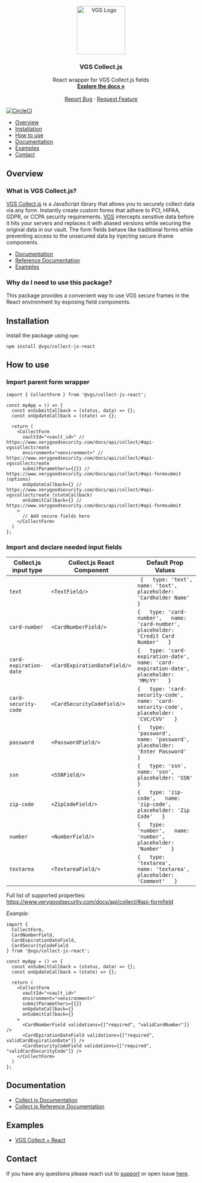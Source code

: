 <p align="center">
  <a href="https://www.verygoodsecurity.com/" rel="nofollow">
    <img src="https://avatars0.githubusercontent.com/u/17788525" width="128" alt="VGS Logo">
  </a>
  <h3 align="center">VGS Collect.js</h3>

  <p align="center">
    React wrapper for VGS Collect.js fields
    <br />
    <a href="https://www.verygoodsecurity.com/docs/vgs-collect/js/overview"><strong>Explore the docs »</strong></a>
    <br />
    <br />
    <a href="https://github.com/verygoodsecurity/collect-js-react/issues">Report Bug</a>
    ·
    <a href="https://github.com/verygoodsecurity/collect-js-react/issues">Request Feature</a>
  </p>
</p>

[![CircleCI](https://circleci.com/gh/verygoodsecurity/collect-js-react.svg?style=svg)](https://circleci.com/gh/circleci/circleci-docs)

* [Overview](#overview)
* [Installation](#installation)
* [How to use](#how-to-use)
* [Documentation](#documentation)
* [Examples](#examples)
* [Contact](#contact)

## Overview

### What is VGS Collect.js?

[VGS Collect.js](https://www.verygoodsecurity.com/docs/vgs-collect/js/overview) is a JavaScript library that allows you to securely collect data via any form. Instantly create custom forms that adhere to PCI, HIPAA, GDPR, or CCPA security requirements. [VGS](https://www.verygoodsecurity.com/) intercepts sensitive data before it hits your servers and replaces it with aliased versions while securing the original data in our vault. The form fields behave like traditional forms while preventing access to the unsecured data by injecting secure iframe components.

- [Documentation](https://www.verygoodsecurity.com/docs/vgs-collect/js/overview)
- [Reference Documentation](https://www.verygoodsecurity.com/docs/api/collect/)
- [Examples](https://verygoodsecurity.github.io/vgs-collect-examples)

### Why do I need to use this package?

This package provides a convenient way to use VGS secure frames in the React environment by exposing field components.

## Installation

Install the package using `npm`:

```
npm install @vgs/collect-js-react
```

## How to use

### Import parent form wrapper

```
import { CollectForm } from '@vgs/collect-js-react';

const myApp = () => {
  const onSubmitCallback = (status, data) => {};
  const onUpdateCallback = (state) => {};

  return (
    <CollectForm 
      vaultId="<vault_id>" // https://www.verygoodsecurity.com/docs/api/collect/#api-vgscollectcreate
      environment="<environment>" // https://www.verygoodsecurity.com/docs/api/collect/#api-vgscollectcreate
      submitParamethers={{}} // https://www.verygoodsecurity.com/docs/api/collect/#api-formsubmit (options)
      onUpdateCallback={} // https://www.verygoodsecurity.com/docs/api/collect/#api-vgscollectcreate (stateCallback)
      onSubmitCallback={} // https://www.verygoodsecurity.com/docs/api/collect/#api-formsubmit
    >
      // Add secure fields here
    </CollectForm>
  )
};
```

### Import and declare needed input fields

| Collect.js input type  | Collect.js React Component   | Default Prop Values                                                                               |
|------------------------|------------------------------|---------------------------------------------------------------------------------------------------|
| `text`                 | `<TextField/>`               | ` {   type: 'text',   name: 'text',   placeholder: 'Cardholder Name'   }`                         |
| `card-number`          | `<CardNumberField/>`         | ` {   type: 'card-number',   name: 'card-number',   placeholder: 'Credit Card Number'   } `       |
| `card-expiration-date` | `<CardExpirationDateField/>` | ` {   type: 'card-expiration-date',   name: 'card-expiration-date',   placeholder: 'MM/YY'   } `  |
| `card-security-code`   | `<CardSecurityCodeField/>`   | ` {   type: 'card-security-code',   name: 'card-security-code',   placeholder: 'CVC/CVV'   } `    |
| `password`             | `<PasswordField/>`           | ` {   type: 'password',   name: 'password',   placeholder: 'Enter Password'   } `                 |
| `ssn`                  | `<SSNField/>`                | ` {   type: 'ssn',   name: 'ssn',   placeholder: 'SSN'   } `                                      |
| `zip-code`             | `<ZipCodeField/>`            | ` {   type: 'zip-code',   name: 'zip-code',   placeholder: 'Zip Code'   } `                       |
| `number`               | `<NumberField/>`             | ` {   type: 'number',   name: 'number',   placeholder: 'Number'   } `                             |
| `textarea`             | `<TextareaField/>`           | ` {   type: 'textarea',   name: 'textarea',   placeholder: 'Comment'   } `                        |

Full list of supported properties: https://www.verygoodsecurity.com/docs/api/collect/#api-formfield

*Example:*

```
import { 
  CollectForm,
  CardNumberField,
  CardExpirationDateField,
  CardSecurityCodeField
} from '@vgs/collect-js-react';

const myApp = () => {
  const onSubmitCallback = (status, data) => {};
  const onUpdateCallback = (state) => {};

  return (
    <CollectForm 
      vaultId="<vault_id>"
      environment="<environment>"
      submitParamethers={{}}
      onUpdateCallback={}
      onSubmitCallback={}
    >
      <CardNumberField validations={["required", "validCardNumber"]} />
      <CardEpirationDateField validations={["required", validCardExpirationDate"]} />
      <CardSecurityCodeField validations={["required", "validCardSecurityCode"]} />
    </CollectForm>
  )
};
```

## Documentation

- [Collect.js Documentation](https://www.verygoodsecurity.com/docs/vgs-collect/js/integration)
- [Collect.js Reference Documentation](https://www.verygoodsecurity.com/docs/api/collect)

## Examples

- [VGS Collect + React](https://stackblitz.com/edit/vgs-collect-js-react?file=src/App.js)

## Contact

If you have any questions please reach out to [support](mailto:support@verygoodsecurity.com) or open issue [here](https://github.com/verygoodsecurity/vgs-collect-js/issues).

